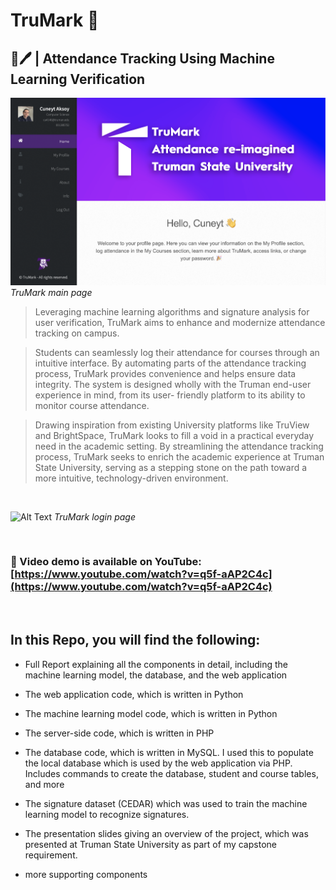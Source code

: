 # TruMark 🚀
## 🚀🖊 | Attendance Tracking Using Machine Learning Verification 


![Alt Text](./main_page.png) 
*TruMark main page*



> Leveraging machine learning algorithms and signature analysis for user verification, TruMark aims to enhance and modernize attendance tracking on campus. 

>Students can seamlessly log their attendance for courses through an intuitive interface. By automating parts of the attendance tracking process, TruMark provides convenience and helps ensure data integrity. The system is designed wholly with the Truman end-user experience in mind, from its user- friendly platform to its ability to monitor course attendance.

>Drawing inspiration from existing University platforms like TruView and BrightSpace, TruMark looks to fill a void in a practical everyday need in the academic setting. By streamlining the attendance tracking process, TruMark seeks to enrich the academic experience at Truman State University, serving as a stepping stone on the path toward a more intuitive, technology-driven environment.

<br>

![Alt Text](./login_page.png) 
*TruMark login page*

<br>

### 🔗 Video demo is available on YouTube: [https://www.youtube.com/watch?v=q5f-aAP2C4c](https://www.youtube.com/watch?v=q5f-aAP2C4c)
<br>

## In this Repo, you will find the following:

- Full Report explaining all the components in detail, including the machine learning model, the database, and the web application

- The web application code, which is written in Python

- The machine learning model code, which is written in Python

- The server-side code, which is written in PHP

- The database code, which is written in MySQL. I used this to populate the local database which is used by the web application via PHP. Includes commands to create the database, student and course tables, and more

- The signature dataset (CEDAR) which was used to train the machine learning model to recognize signatures.

- The presentation slides giving an overview of the project, which was presented at Truman State University as part of my capstone requirement. 

- more supporting components

  
